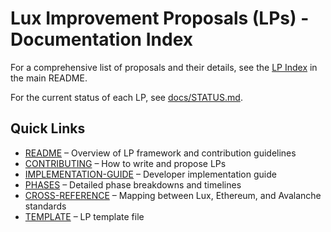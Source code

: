 # Lux Improvement Proposals (LPs) - Documentation Index

For a comprehensive list of proposals and their details, see the [LP Index](../README.md#lp-index) in the main README.

For the current status of each LP, see [docs/STATUS.md](STATUS.md).

## Quick Links

- [README](../README.md) – Overview of LP framework and contribution guidelines
- [CONTRIBUTING](CONTRIBUTING.md) – How to write and propose LPs
- [IMPLEMENTATION-GUIDE](IMPLEMENTATION-GUIDE.md) – Developer implementation guide
- [PHASES](../phases/) – Detailed phase breakdowns and timelines
- [CROSS-REFERENCE](CROSS-REFERENCE.md) – Mapping between Lux, Ethereum, and Avalanche standards
- [TEMPLATE](../LPs/TEMPLATE.md) – LP template file
